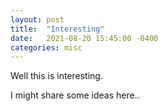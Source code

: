 ```yaml
---
layout: post
title:  "Interesting"
date:   2021-08-20 15:45:00 -0400
categories: misc
---
```


Well this is interesting.

I might share some ideas here..